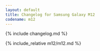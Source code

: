 ```yaml
---
layout: default
title: Changelog for Samsung Galaxy M12
codename: m12
---
```


{% include changelog.md %}

{% include_relative m12/m12.md %}

